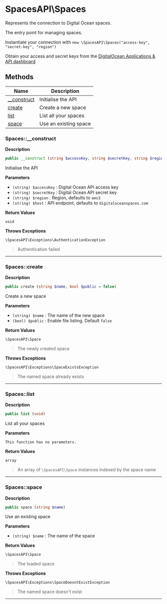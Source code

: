 # SpacesAPI\Spaces

Represents the connection to Digital Ocean spaces.

The entry point for managing spaces.

Instantiate your connection with `new \SpacesAPI\Spaces("access-key", "secret-key", "region")`

Obtain your access and secret keys from the [DigitalOcean Applications & API dashboard](https://cloud.digitalocean.com/account/api/tokens)





## Methods

| Name | Description |
|------|-------------|
|[__construct](#spaces__construct)|Initialise the API|
|[create](#spacescreate)|Create a new space|
|[list](#spaceslist)|List all your spaces|
|[space](#spacesspace)|Use an existing space|




### Spaces::__construct

**Description**

```php
public __construct (string $accessKey, string $secretKey, string $region = "ams3", string $host = "digitaloceanspaces.com)
```

Initialise the API



**Parameters**

* `(string) $accessKey`
: Digital Ocean API access key
* `(string) $secretKey`
: Digital Ocean API secret key
* `(string) $region`
: Region, defaults to `ams3`
* `(string) $host`
: API endpoint, defaults to `digitaloceanspaces.com`

**Return Values**

`void`


**Throws Exceptions**


`\SpacesAPI\Exceptions\AuthenticationException`
> Authentication failed

<hr />


### Spaces::create

**Description**

```php
public create (string $name, bool $public = false)
```

Create a new space



**Parameters**

* `(string) $name`
: The name of the new space
* `(bool) $public`
: Enable file listing. Default `false`

**Return Values**

`\SpacesAPI\Space`

> The newly created space


**Throws Exceptions**


`\SpacesAPI\Exceptions\SpaceExistsException`
> The named space already exists

<hr />


### Spaces::list

**Description**

```php
public list (void)
```

List all your spaces



**Parameters**

`This function has no parameters.`

**Return Values**

`array`

> An array of `\SpacesAPI\Space` instances indexed by the space name


<hr />


### Spaces::space

**Description**

```php
public space (string $name)
```

Use an existing space



**Parameters**

* `(string) $name`
: The name of the space

**Return Values**

`\SpacesAPI\Space`

> The loaded space


**Throws Exceptions**


`\SpacesAPI\Exceptions\SpaceDoesntExistException`
> The named space doesn't exist

<hr />

